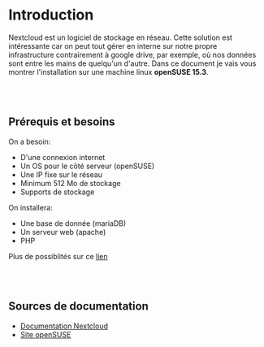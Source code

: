# Introduction
 
Nextcloud est un logiciel de stockage en réseau. Cette solution est intéressante car on peut tout gérer en interne sur notre propre infrastructure contrairement à google drive, par exemple, où nos données sont entre les mains de quelqu'un d'autre. Dans ce document je vais vous montrer l'installation sur une machine linux **openSUSE 15.3**.

<br><br>
## Prérequis et besoins

On a besoin:
* D'une connexion internet
* Un OS pour le côté serveur (openSUSE)
* Une IP fixe sur le réseau
* Minimum 512 Mo de stockage
* Supports de stockage

On installera:
* Une base de donnée (mariaDB)
* Un serveur web (apache)
* PHP

Plus de possiblités sur ce [lien](https://docs.nextcloud.com/server/latest/admin_manual/installation/system_requirements.html)

<br><br>

## Sources de documentation
* [Documentation Nextcloud](https://docs.nextcloud.com/server/latest/admin_manual/contents.html)
* [Site openSUSE](https://en.opensuse.org/SDB:Nextcloud)
